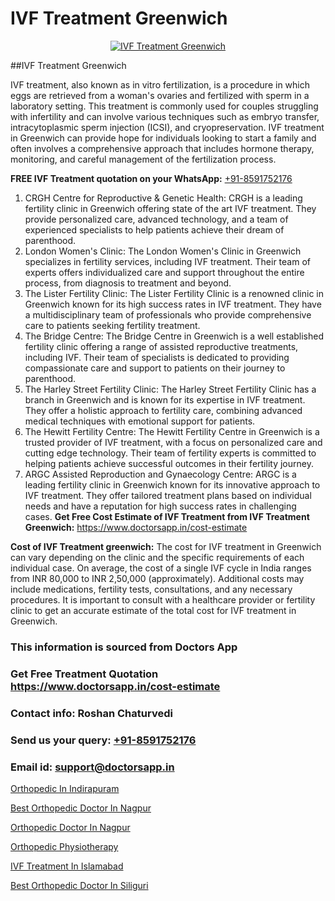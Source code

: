 # IVF Treatment Greenwich

<p align="center">
  <a href="https://doctorsapp.in/treatment/ivf-treatment">
    <img src="https://doctorsapp.co.in/uploads/treatment_image/ICSI.jpg" alt="IVF Treatment Greenwich">
  </a>
</p>
##IVF Treatment Greenwich

IVF treatment, also known as in vitro fertilization, is a procedure in which eggs are retrieved from a woman's ovaries and fertilized with sperm in a laboratory setting. This treatment is commonly used for couples struggling with infertility and can involve various techniques such as embryo transfer, intracytoplasmic sperm injection (ICSI), and cryopreservation. IVF treatment in Greenwich can provide hope for individuals looking to start a family and often involves a comprehensive approach that includes hormone therapy, monitoring, and careful management of the fertilization process.

**FREE IVF Treatment quotation on your WhatsApp:**  [+91-8591752176](https://api.whatsapp.com/send?phone=8591752176)

1) CRGH   Centre for Reproductive & Genetic Health: CRGH is a leading fertility clinic in Greenwich offering state of the art IVF treatment. They provide personalized care, advanced technology, and a team of experienced specialists to help patients achieve their dream of parenthood.
2) London Women's Clinic: The London Women's Clinic in Greenwich specializes in fertility services, including IVF treatment. Their team of experts offers individualized care and support throughout the entire process, from diagnosis to treatment and beyond.
3) The Lister Fertility Clinic: The Lister Fertility Clinic is a renowned clinic in Greenwich known for its high success rates in IVF treatment. They have a multidisciplinary team of professionals who provide comprehensive care to patients seeking fertility treatment.
4) The Bridge Centre: The Bridge Centre in Greenwich is a well established fertility clinic offering a range of assisted reproductive treatments, including IVF. Their team of specialists is dedicated to providing compassionate care and support to patients on their journey to parenthood.
5) The Harley Street Fertility Clinic: The Harley Street Fertility Clinic has a branch in Greenwich and is known for its expertise in IVF treatment. They offer a holistic approach to fertility care, combining advanced medical techniques with emotional support for patients.
6) The Hewitt Fertility Centre: The Hewitt Fertility Centre in Greenwich is a trusted provider of IVF treatment, with a focus on personalized care and cutting edge technology. Their team of fertility experts is committed to helping patients achieve successful outcomes in their fertility journey.
7) ARGC   Assisted Reproduction and Gynaecology Centre: ARGC is a leading fertility clinic in Greenwich known for its innovative approach to IVF treatment. They offer tailored treatment plans based on individual needs and have a reputation for high success rates in challenging cases.
**Get Free Cost Estimate of IVF Treatment from IVF Treatment Greenwich:** https://www.doctorsapp.in/cost-estimate

**Cost of IVF Treatment greenwich:**
The cost for IVF treatment in Greenwich can vary depending on the clinic and the specific requirements of each individual case. On average, the cost of a single IVF cycle in India ranges from INR 80,000 to INR 2,50,000 (approximately). Additional costs may include medications, fertility tests, consultations, and any necessary procedures. It is important to consult with a healthcare provider or fertility clinic to get an accurate estimate of the total cost for IVF treatment in Greenwich.

### This information is sourced from Doctors App 
### Get Free Treatment Quotation https://www.doctorsapp.in/cost-estimate
### Contact info: Roshan Chaturvedi 
### Send us your query: [+91-8591752176](https://api.whatsapp.com/send?phone=8591752176) 
### Email id: support@doctorsapp.in

[Orthopedic In Indirapuram](https://www.linkedin.com/pulse/orthopedic-indirapuram-doctorsapp-rajshahi-ox0ge?trackingId=POETiyE6vzgHJBAY49aa1Q%3D%3D&lipi=urn%3Ali%3Apage%3Ad_flagship3_company_admin%3BtGKQvLKET%2FOkWlJl4W0MBA%3D%3D)

[Best Orthopedic Doctor In Nagpur](https://www.linkedin.com/pulse/best-orthopedic-doctor-nagpur-doctorsapp-united-arab-emirates-6dkee?trackingId=o5V5bIsNGGf2s239vFjocQ%3D%3D&lipi=urn%3Ali%3Apage%3Ad_flagship3_company_admin%3BSXrbBuk4SwWZ8nIcZ2zSvw%3D%3D)

[Orthopedic Doctor In Nagpur](https://medium.com/@vimalrana22/orthopedic-doctor-in-nagpur-fb86f7f294aa)

[Orthopedic Physiotherapy](https://medium.com/@vimalrana22/orthopedic-physiotherapy-591046fcb03b)

[IVF Treatment In Islamabad](https://doctors-apps.github.io/doctorsapp/ivf-treatment-in-islamabad)

[Best Orthopedic Doctor In Siliguri](https://doctors-apps.github.io/doctorsapp/best-orthopedic-doctor-in-siliguri)

